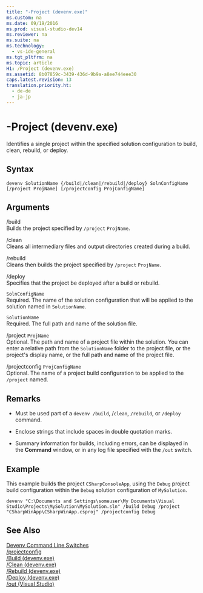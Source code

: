 ```yaml
---
title: "-Project (devenv.exe)"
ms.custom: na
ms.date: 09/19/2016
ms.prod: visual-studio-dev14
ms.reviewer: na
ms.suite: na
ms.technology: 
  - vs-ide-general
ms.tgt_pltfrm: na
ms.topic: article
H1: /Project (devenv.exe)
ms.assetid: 8b07859c-3439-436d-9b9a-a8ee744eee30
caps.latest.revision: 13
translation.priority.ht: 
  - de-de
  - ja-jp
---
```

# -Project (devenv.exe)
Identifies a single project within the specified solution configuration to build, clean, rebuild, or deploy.  
  
## Syntax  
  
```  
devenv SolutionName {/build|/clean|/rebuild|/deploy} SolnConfigName   
[/project ProjName] [/projectconfig ProjConfigName]   
```  
  
## Arguments  
 /build  
 Builds the project specified by `/project` `ProjName`.  
  
 /clean  
 Cleans all intermediary files and output directories created during a build.  
  
 /rebuild  
 Cleans then builds the project specified by `/project` `ProjName`.  
  
 /deploy  
 Specifies that the project be deployed after a build or rebuild.  
  
 `SolnConfigName`  
 Required. The name of the solution configuration that will be applied to the solution named in `SolutionName`.  
  
 `SolutionName`  
 Required. The full path and name of the solution file.  
  
 /project `ProjName`  
 Optional. The path and name of a project file within the solution. You can enter a relative path from the `SolutionName` folder to the project file, or the project's display name, or the full path and name of the project file.  
  
 /projectconfig `ProjConfigName`  
 Optional. The name of a project build configuration to be applied to the `/project` named.  
  
## Remarks  
  
-   Must be used part of a `devenv /build`, /`clean`, `/rebuild`, or `/deploy` command.  
  
-   Enclose strings that include spaces in double quotation marks.  
  
-   Summary information for builds, including errors, can be displayed in the **Command** window, or in any log file specified with the `/out` switch.  
  
## Example  
 This example builds the project `CSharpConsoleApp`, using the `Debug` project build configuration within the `Debug` solution configuration of `MySolution`.  
  
```  
devenv "C:\Documents and Settings\someuser\My Documents\Visual Studio\Projects\MySolution\MySolution.sln" /build Debug /project "CSharpWinApp\CSharpWinApp.csproj" /projectconfig Debug   
```  
  
## See Also  
 [Devenv Command Line Switches](../vs140/Devenv-Command-Line-Switches.md)   
 [/projectconfig](../vs140/-ProjectConfig--devenv.exe-.md)   
 [/Build (devenv.exe)](../vs140/-Build--devenv.exe-.md)   
 [/Clean (devenv.exe)](../vs140/-Clean--devenv.exe-.md)   
 [/Rebuild (devenv.exe)](../vs140/-Rebuild--devenv.exe-.md)   
 [/Deploy (devenv.exe)](../vs140/-Deploy--devenv.exe-.md)   
 [/out (Visual Studio)](../vs140/-Out--devenv.exe-.md)